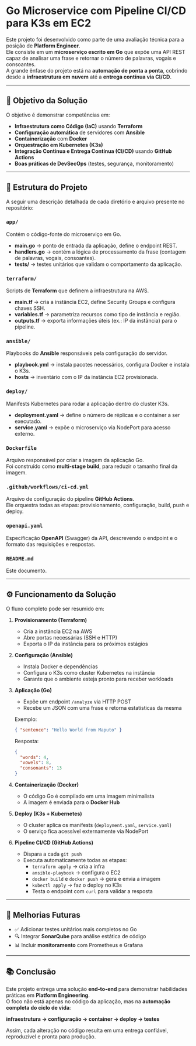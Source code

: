 # Go Microservice com Pipeline CI/CD para K3s em EC2

Este projeto foi desenvolvido como parte de uma avaliação técnica para a posição de **Platform Engineer**.  
Ele consiste em um **microserviço escrito em Go** que expõe uma API REST capaz de analisar uma frase e retornar o número de palavras, vogais e consoantes.  
A grande ênfase do projeto está na **automação de ponta a ponta**, cobrindo desde a **infraestrutura em nuvem** até a **entrega contínua via CI/CD**.

---

## 🎯 Objetivo da Solução

O objetivo é demonstrar competências em:

- **Infraestrutura como Código (IaC)** usando **Terraform**
- **Configuração automática** de servidores com **Ansible**
- **Containerização** com **Docker**
- **Orquestração em Kubernetes (K3s)**
- **Integração Contínua e Entrega Contínua (CI/CD)** usando **GitHub Actions**
- **Boas práticas de DevSecOps** (testes, segurança, monitoramento)

---

## 📂 Estrutura do Projeto

A seguir uma descrição detalhada de cada diretório e arquivo presente no repositório:

### `app/`

Contém o código-fonte do microserviço em Go.

- **main.go** → ponto de entrada da aplicação, define o endpoint REST.
- **handlers.go** → contém a lógica de processamento da frase (contagem de palavras, vogais, consoantes).
- **tests/** → testes unitários que validam o comportamento da aplicação.

### `terraform/`

Scripts de **Terraform** que definem a infraestrutura na AWS.

- **main.tf** → cria a instância EC2, define Security Groups e configura chaves SSH.
- **variables.tf** → parametriza recursos como tipo de instância e região.
- **outputs.tf** → exporta informações úteis (ex.: IP da instância) para o pipeline.

### `ansible/`

Playbooks do **Ansible** responsáveis pela configuração do servidor.

- **playbook.yml** → instala pacotes necessários, configura Docker e instala o K3s.
- **hosts** → inventário com o IP da instância EC2 provisionada.

### `deploy/`

Manifests Kubernetes para rodar a aplicação dentro do cluster K3s.

- **deployment.yaml** → define o número de réplicas e o container a ser executado.
- **service.yaml** → expõe o microserviço via NodePort para acesso externo.

### `Dockerfile`

Arquivo responsável por criar a imagem da aplicação Go.  
Foi construído como **multi-stage build**, para reduzir o tamanho final da imagem.

### `.github/workflows/ci-cd.yml`

Arquivo de configuração do pipeline **GitHub Actions**.  
Ele orquestra todas as etapas: provisionamento, configuração, build, push e deploy.

### `openapi.yaml`

Especificação **OpenAPI** (Swagger) da API, descrevendo o endpoint e o formato das requisições e respostas.

### `README.md`

Este documento.

---

## ⚙️ Funcionamento da Solução

O fluxo completo pode ser resumido em:

1. **Provisionamento (Terraform)**

   - Cria a instância EC2 na AWS
   - Abre portas necessárias (SSH e HTTP)
   - Exporta o IP da instância para os próximos estágios

2. **Configuração (Ansible)**

   - Instala Docker e dependências
   - Configura o K3s como cluster Kubernetes na instância
   - Garante que o ambiente esteja pronto para receber workloads

3. **Aplicação (Go)**

   - Expõe um endpoint `/analyze` via HTTP POST
   - Recebe um JSON com uma frase e retorna estatísticas da mesma

   Exemplo:

   ```json
   { "sentence": "Hello World from Maputo" }
   ```

   Resposta:

   ```json
   {
     "words": 4,
     "vowels": 8,
     "consonants": 13
   }
   ```

4. **Containerização (Docker)**

   - O código Go é compilado em uma imagem minimalista
   - A imagem é enviada para o **Docker Hub**

5. **Deploy (K3s + Kubernetes)**

   - O cluster aplica os manifests (`deployment.yaml`, `service.yaml`)
   - O serviço fica acessível externamente via NodePort

6. **Pipeline CI/CD (GitHub Actions)**
   - Dispara a cada `git push`
   - Executa automaticamente todas as etapas:
     - `terraform apply` → cria a infra
     - `ansible-playbook` → configura o EC2
     - `docker build` e `docker push` → gera e envia a imagem
     - `kubectl apply` → faz o deploy no K3s
     - Testa o endpoint com `curl` para validar a resposta

---

## 🌟 Melhorias Futuras

- ✅ Adicionar testes unitários mais completos no Go
- 🔍 Integrar **SonarQube** para análise estática de código
- 📊 Incluir **monitoramento** com Prometheus e Grafana

---

## 📚 Conclusão

Este projeto entrega uma solução **end-to-end** para demonstrar habilidades práticas em **Platform Engineering**.  
O foco não está apenas no código da aplicação, mas na **automação completa do ciclo de vida**:

**infraestrutura → configuração → container → deploy → testes**

Assim, cada alteração no código resulta em uma entrega confiável, reproduzível e pronta para produção.
